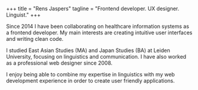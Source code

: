 +++
title = "Rens Jaspers"
tagline = "Frontend developer. UX designer. Linguist."
+++

Since 2014 I have been collaborating on healthcare information systems as a frontend developer. My main interests are creating intuitive user interfaces and writing clean code. 

I studied East Asian Studies (MA) and Japan Studies (BA) at Leiden University, focusing on linguistics and communication. I have also worked as a professional web designer since 2008. 

I enjoy being able to combine my expertise in linguistics with my web development experience in order to create user friendly applications.
